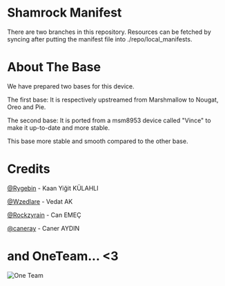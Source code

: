 ﻿# Shamrock Manifest

There are two branches in this repository. Resources can be fetched by syncing after putting the manifest file into ./repo/local_manifests.

# About The Base

We have prepared two bases for this device.

The first base: It is respectively upstreamed from Marshmallow to Nougat, Oreo and Pie.

The second base: It is ported from a msm8953 device called "Vince" to make it up-to-date and more stable.

This base more stable and smooth compared to the other base.

# Credits
[@Rygebin](https://github.com/Rygebin) - Kaan Yiğit KÜLAHLI

[@Wzedlare](https://github.com/Wzedlare) - Vedat AK

[@Rockzyrain](https://github.com/Rockzyrain) - Can EMEÇ

[@caneray](https://github.com/caneray) - Caner AYDIN


# and  OneTeam... <3
![One Team](https://i.ibb.co/zQvXXbL/received-1085358694853425.jpg)
